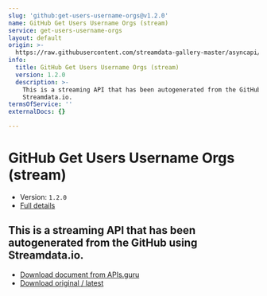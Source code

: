 ```yaml
---
slug: 'github:get-users-username-orgs@v1.2.0'
name: GitHub Get Users Username Orgs (stream)
service: get-users-username-orgs
layout: default
origin: >-
  https://raw.githubusercontent.com/streamdata-gallery-master/asyncapi/master/_listings/github/github-get-users-username-orgs-stream-async.md
info:
  title: GitHub Get Users Username Orgs (stream)
  version: 1.2.0
  description: >-
    This is a streaming API that has been autogenerated from the GitHub using
    Streamdata.io.
termsOfService: ''
externalDocs: {}

---
```

# GitHub Get Users Username Orgs (stream)

* Version: `1.2.0`
* [Full details](../html/github:get-users-username-orgs@v1.2.0.html)




## This is a streaming API that has been autogenerated from the GitHub using Streamdata.io.



* [Download document from APIs.guru](https://raw.githubusercontent.com/APIs-guru/asyncapi-directory/master/docs/APIs/github%3Aget-users-username-orgs%40v1.2.0.yaml)
* [Download original / latest](https://raw.githubusercontent.com/streamdata-gallery-master/asyncapi/master/_listings/github/github-get-users-username-orgs-stream-async.md)

<script type="application/ld+json">
{
  "@context": "http://schema.org/",
  "@type": "WebAPI",
  "description": "This is a streaming API that has been autogenerated from the GitHub using Streamdata.io.",
  "documentation": "",

  "name": "GitHub Get Users Username Orgs (stream)"
}
</script>

